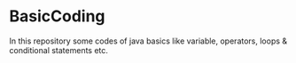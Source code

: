 # BasicCoding
In this repository some codes of java basics like variable, operators, loops &amp; conditional statements etc.
